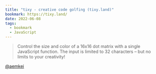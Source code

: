 ```yaml
---
title: "tixy - creative code golfing (tixy.land)"
bookmark: https://tixy.land/
date: 2022-06-08
tags:
  - bookmark
  - JavaScript
---
```


> Control the size and color of a 16x16 dot matrix with a single JavaScript function. The input is limited to 32 characters – but no limits to your creativity!

[@aemkei](https://twitter.com/aemkei/status/1323399877611708416)
